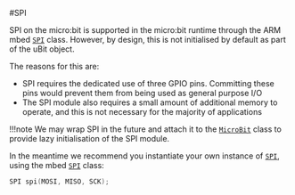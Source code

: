 #SPI

SPI on the micro:bit is supported in the micro:bit runtime through the ARM mbed [`SPI`](https://developer.mbed.org/handbook/SPI) class.
However, by design, this is not initialised by default as part of the uBit object.

The reasons for this are:

 - SPI requires the dedicated use of three GPIO pins. Committing these pins would prevent them from being used as general purpose I/O
 - The SPI module also requires a small amount of additional memory to operate, and this is not necessary for the majority of applications

!!!note
    We may wrap SPI in the future and attach it to the [`MicroBit`](../ubit.md) class
    to provide lazy initialisation of the SPI module.

In the meantime we recommend you instantiate your own instance of [`SPI`](https://developer.mbed.org/handbook/SPI), using the mbed [`SPI`](https://developer.mbed.org/handbook/SPI) class:
```cpp
SPI spi(MOSI, MISO, SCK);
```
